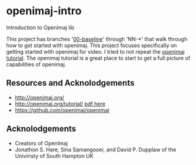 # openimaj-intro
Introduction to OpenImaj lib

This project has branches '[00-baseline](https://github.com/jchase50/openimaj-intro/tree/00-baseline)' through 'NN-*' that walk through how to get started with openimaj. This project focuses specifically on getting started with openimaj for video. I tried to not repeat the [openimaj tutorial](http://openimaj.org/tutorial/). The openimaj tutorial is a great place to start to get a full picture of capabilities of openimaj.

## Resources and Acknolodgements
* http://openimaj.org/
* http://openimaj.org/tutorial/  [pdf here](docs/openimaj-tutorial.pdf)
* https://github.com/openimaj/openimaj

## Acknolodgements
* Creators of OpenImaj
 * Jonathon S. Hare, Sina Samangooei, and David P. Dupplaw of the Univiristy of South Hampton UK